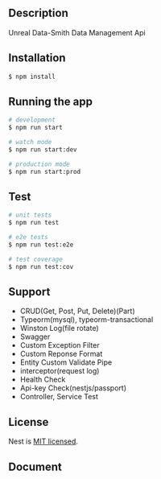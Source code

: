 ## Description

Unreal Data-Smith Data Management Api

## Installation

```bash
$ npm install
```

## Running the app

```bash
# development
$ npm run start

# watch mode
$ npm run start:dev

# production mode
$ npm run start:prod
```

## Test

```bash
# unit tests
$ npm run test

# e2e tests
$ npm run test:e2e

# test coverage
$ npm run test:cov
```

## Support

- CRUD(Get, Post, Put, Delete)(Part)
- Typeorm(mysql), typeorm-transactional
- Winston Log(file rotate)
- Swagger
- Custom Exception Filter
- Custom Reponse Format
- Entity Custom Validate Pipe
- interceptor(request log)
- Health Check
- Api-key Check(nestjs/passport)
- Controller, Service Test

## License

Nest is [MIT licensed](LICENSE).

## Document
